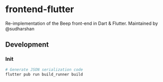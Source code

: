 # frontend-flutter

Re-implementation of the Beep front-end in Dart & Flutter. Maintained by @sudharshan

## Development

### Init
```bash
# Generate JSON serialization code
flutter pub run build_runner build
```